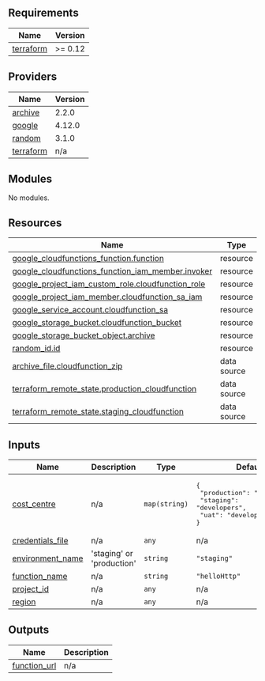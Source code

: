 <!-- BEGIN_TF_DOCS -->
## Requirements

| Name | Version |
|------|---------|
| <a name="requirement_terraform"></a> [terraform](#requirement\_terraform) | >= 0.12 |

## Providers

| Name | Version |
|------|---------|
| <a name="provider_archive"></a> [archive](#provider\_archive) | 2.2.0 |
| <a name="provider_google"></a> [google](#provider\_google) | 4.12.0 |
| <a name="provider_random"></a> [random](#provider\_random) | 3.1.0 |
| <a name="provider_terraform"></a> [terraform](#provider\_terraform) | n/a |

## Modules

No modules.

## Resources

| Name | Type |
|------|------|
| [google_cloudfunctions_function.function](https://registry.terraform.io/providers/hashicorp/google/latest/docs/resources/cloudfunctions_function) | resource |
| [google_cloudfunctions_function_iam_member.invoker](https://registry.terraform.io/providers/hashicorp/google/latest/docs/resources/cloudfunctions_function_iam_member) | resource |
| [google_project_iam_custom_role.cloudfunction_role](https://registry.terraform.io/providers/hashicorp/google/latest/docs/resources/project_iam_custom_role) | resource |
| [google_project_iam_member.cloudfunction_sa_iam](https://registry.terraform.io/providers/hashicorp/google/latest/docs/resources/project_iam_member) | resource |
| [google_service_account.cloudfunction_sa](https://registry.terraform.io/providers/hashicorp/google/latest/docs/resources/service_account) | resource |
| [google_storage_bucket.cloudfunction_bucket](https://registry.terraform.io/providers/hashicorp/google/latest/docs/resources/storage_bucket) | resource |
| [google_storage_bucket_object.archive](https://registry.terraform.io/providers/hashicorp/google/latest/docs/resources/storage_bucket_object) | resource |
| [random_id.id](https://registry.terraform.io/providers/hashicorp/random/latest/docs/resources/id) | resource |
| [archive_file.cloudfunction_zip](https://registry.terraform.io/providers/hashicorp/archive/latest/docs/data-sources/file) | data source |
| [terraform_remote_state.production_cloudfunction](https://registry.terraform.io/providers/hashicorp/terraform/latest/docs/data-sources/remote_state) | data source |
| [terraform_remote_state.staging_cloudfunction](https://registry.terraform.io/providers/hashicorp/terraform/latest/docs/data-sources/remote_state) | data source |

## Inputs

| Name | Description | Type | Default | Required |
|------|-------------|------|---------|:--------:|
| <a name="input_cost_centre"></a> [cost\_centre](#input\_cost\_centre) | n/a | `map(string)` | <pre>{<br>  "production": "operations",<br>  "staging": "developers",<br>  "uat": "developers"<br>}</pre> | no |
| <a name="input_credentials_file"></a> [credentials\_file](#input\_credentials\_file) | n/a | `any` | n/a | yes |
| <a name="input_environment_name"></a> [environment\_name](#input\_environment\_name) | 'staging' or 'production' | `string` | `"staging"` | no |
| <a name="input_function_name"></a> [function\_name](#input\_function\_name) | n/a | `string` | `"helloHttp"` | no |
| <a name="input_project_id"></a> [project\_id](#input\_project\_id) | n/a | `any` | n/a | yes |
| <a name="input_region"></a> [region](#input\_region) | n/a | `any` | n/a | yes |

## Outputs

| Name | Description |
|------|-------------|
| <a name="output_function_url"></a> [function\_url](#output\_function\_url) | n/a |
<!-- END_TF_DOCS -->